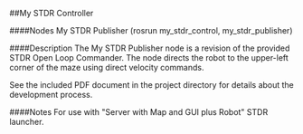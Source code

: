 ##My STDR Controller

####Nodes
My STDR Publisher (rosrun my_stdr_control, my_stdr_publisher)

####Description
The My STDR Publisher node is a revision of the provided STDR Open Loop Commander. The node directs the robot to the upper-left corner of the maze using direct velocity commands.

See the included PDF document in the project directory for details about the development process.

####Notes
For use with "Server with Map and GUI plus Robot" STDR launcher.
